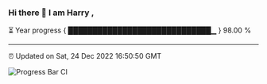 ### Hi there 👋 I am Harry , 

⏳ Year progress { █████████████████████████████▁ } 98.00 %

---

⏰ Updated on Sat, 24 Dec 2022 16:50:50 GMT

![Progress Bar CI](https://github.com/duykhang68/duykhang68/workflows/Progress%20Bar%20CI/badge.svg)
